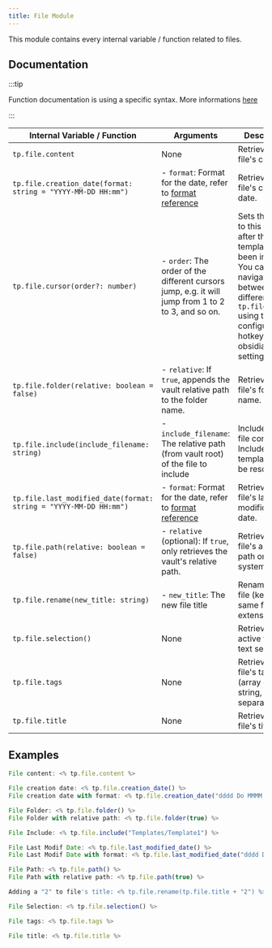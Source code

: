 ```yaml
---
title: File Module
---
```


This module contains every internal variable / function related to files.

## Documentation

:::tip

Function documentation is using a specific syntax. More informations [here](../../syntax#function-documentation-syntax)

:::

| Internal Variable / Function                                 | Arguments                                                    | Description                                                  | Example Output              |
| ------------------------------------------------------------ | ------------------------------------------------------------ | ------------------------------------------------------------ | --------------------------- |
| `tp.file.content`                                            | None                                                         | Retrieves the file's content                                 | `This is some content`      |
| `tp.file.creation_date(format: string = "YYYY-MM-DD HH:mm")` | - `format`: Format for the date, refer to [format reference](https://momentjs.com/docs/#/displaying/format/) | Retrieves the file's creation date.                          | `2021-01-06 20:27`          |
| `tp.file.cursor(order?: number)`                             | - `order`: The order of the different cursors jump, e.g. it will jump from 1 to 2 to 3, and so on. | Sets the cursor to this location after the template has been inserted. You can navigate between the different `tp.file.cursor` using the configured hotkey in obsidian settings. | None                        |
| `tp.file.folder(relative: boolean = false)`                  | - `relative`: If `true`, appends the vault relative path to the folder name. | Retrieves the file's folder name.                            | `Permanent Notes`           |
| `tp.file.include(include_filename: string)`                  | - `include_filename`: The relative path (from vault root) of the file to include | Includes the file content. Included file's templates will be resolved. | `Header for all my files`   |
| `tp.file.last_modified_date(format: string = "YYYY-MM-DD HH:mm")` | - `format`: Format for the date, refer to [format reference](https://momentjs.com/docs/#/displaying/format/) | Retrieves the file's last modification date.                 | `2021-01-06 20:27`          |
| `tp.file.path(relative: boolean = false)`                    | - `relative` (optional): If `true`, only retrieves the vault's relative path. | Retrieves the file's absolute path on the system.            | `/path/to/file`             |
| `tp.file.rename(new_title: string)`                          | - `new_title`: The new file title                            | Renames the file (keeps the same file extension).            | None                        |
| `tp.file.selection()`                                        | None                                                         | Retrieves the active file's text selection.                  | `Some selected text`        |
| `tp.file.tags`                                               | None                                                         | Retrieves the file's tags (array of string, comma separated) | `#note,#seedling,#obsidian` |
| `tp.file.title`                                              | None                                                         | Retrieves the file's title.                                  | `MyFile`                    |

## Examples

```javascript
File content: <% tp.file.content %>

File creation date: <% tp.file.creation_date() %>
File creation date with format: <% tp.file.creation_date("dddd Do MMMM YYYY HH:mm") %>

File Folder: <% tp.file.folder() %>
File Folder with relative path: <% tp.file.folder(true) %>

File Include: <% tp.file.include("Templates/Template1") %>

File Last Modif Date: <% tp.file.last_modified_date() %>
File Last Modif Date with format: <% tp.file.last_modified_date("dddd Do MMMM YYYY HH:mm") %>

File Path: <% tp.file.path() %>
File Path with relative path: <% tp.file.path(true) %>

Adding a "2" to file's title: <% tp.file.rename(tp.file.title + "2") %>

File Selection: <% tp.file.selection() %>

File tags: <% tp.file.tags %>

File title: <% tp.file.title %>
```
